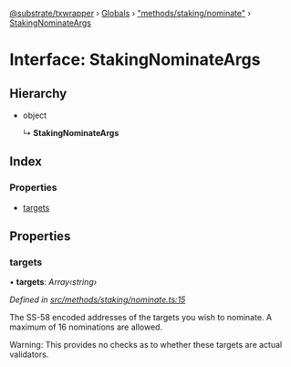 [@substrate/txwrapper](../README.md) › [Globals](../globals.md) › ["methods/staking/nominate"](../modules/_methods_staking_nominate_.md) › [StakingNominateArgs](_methods_staking_nominate_.stakingnominateargs.md)

# Interface: StakingNominateArgs

## Hierarchy

* object

  ↳ **StakingNominateArgs**

## Index

### Properties

* [targets](_methods_staking_nominate_.stakingnominateargs.md#targets)

## Properties

###  targets

• **targets**: *Array‹string›*

*Defined in [src/methods/staking/nominate.ts:15](https://github.com/paritytech/txwrapper/blob/4462996/src/methods/staking/nominate.ts#L15)*

The SS-58 encoded addresses of the targets you wish to nominate. A maximum of 16
nominations are allowed.

Warning: This provides no checks as to whether these targets are actual validators.

